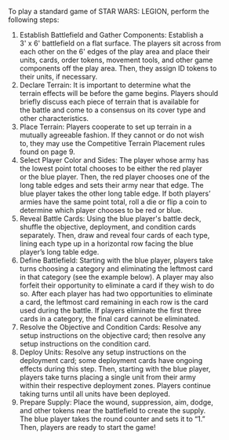 To play a standard game of STAR WARS: LEGION, perform the  
following steps:  
1. Establish Battlefield and Gather Components: Establish a  
3' x 6' battlefield on a flat surface. The players sit across from  
each other on the 6' edges of the play area and place their  
units, cards, order tokens, movement tools, and other game  
components off the play area. Then, they assign ID tokens to  
their units, if necessary.  
2. Declare Terrain: It is important to determine what the  
terrain effects will be before the game begins. Players should  
briefly discuss each piece of terrain that is available for  
the battle and come to a consensus on its cover type and  
other characteristics.  
3. Place Terrain: Players cooperate to set up terrain in a  
mutually agreeable fashion. If they cannot or do not wish  
to, they may use the Competitive Terrain Placement rules  
found on page 9.  
4. Select Player Color and Sides: The player whose army has  
the lowest point total chooses to be either the red player  
or the blue player. Then, the red player chooses one of the  
long table edges and sets their army near that edge. The  
blue player takes the other long table edge. If both players’  
armies have the same point total, roll a die or flip a coin to  
determine which player chooses to be red or blue.  
5. Reveal Battle Cards: Using the blue player's battle deck,  
shuffle the objective, deployment, and condition cards  
separately. Then, draw and reveal four cards of each type,  
lining each type up in a horizontal row facing the blue  
player’s long table edge.  
6. Define Battlefield: Starting with the blue player, players take  
turns choosing a category and eliminating the leftmost card  
in that category (see the example below). A player may also  
forfeit their opportunity to eliminate a card if they wish to do  
so. After each player has had two opportunities to eliminate  
a card, the leftmost card remaining in each row is the card  
used during the battle. If players eliminate the first three  
cards in a category, the final card cannot be eliminated.  
7. Resolve the Objective and Condition Cards: Resolve any  
setup instructions on the objective card; then resolve any  
setup instructions on the condition card.  
8. Deploy Units: Resolve any setup instructions on the  
deployment card; some deployment cards have ongoing  
effects during this step. Then, starting with the blue player,  
players take turns placing a single unit from their army  
within their respective deployment zones. Players continue  
taking turns until all units have been deployed.  
9. Prepare Supply: Place the wound, suppression, aim, dodge,  
and other tokens near the battlefield to create the supply.  
The blue player takes the round counter and sets it to “1.”  
Then, players are ready to start the game!